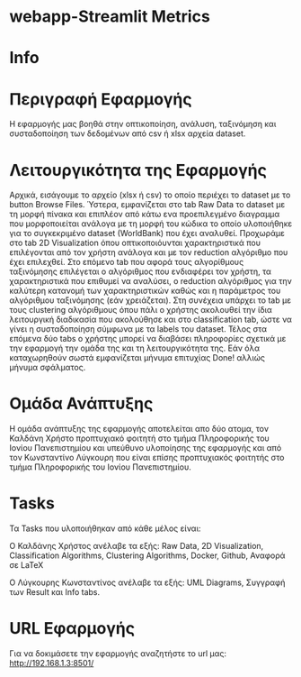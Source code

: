 # webapp-Streamlit Metrics
# Info

# Περιγραφή Εφαρμογής
Η εφαρμογής μας βοηθά στην οπτικοποίηση, ανάλυση, ταξινόμηση και συσταδοποίηση των δεδομένων από csv ή xlsx αρχεία dataset.

# Λειτουργικότητα της Εφαρμογής
Αρχικά, εισάγουμε το αρχείο (xlsx ή csv) το οποίο περιέχει το dataset με το button Βrowse Files. Ύστερα, εμφανίζεται στo tab Raw Data το dataset με τη μορφή πίνακα και επιπλέον από κάτω ενα προεπιλεγμένο διαγραμμα που μορφοποιείται ανάλογα με τη μορφή του κώδικα το οποίο υλοποιήθηκε για το συγκεκριμένο dataset (WorldBank) που έχει αναλυθεί. Προχωράμε στο tab 2D Visualization όπου οπτικοποιόυνται χαρακτηριστικά που επιλέγονται από τον χρήστη ανάλογα και με τον reduction αλγόριθμο που έχει επιλεχθεί. Στο επόμενο tab που αφορά τους αλγορίθμους ταξινόμησης επιλέγεται ο αλγόριθμος που ενδιαφέρει τον χρήστη, τα χαρακτηριστικά που επιθυμεί να αναλύσει, ο reduction αλγόριθμος για την καλύτερη κατανομή των χαρακτηριστικών καθώς και η παράμετρος του αλγόριθμου ταξινόμησης (εάν χρειάζεται). Στη συνέχεια υπάρχει το tab με τους clustering αλγόριθμους όπου πάλι ο χρήστης ακολουθεί την ίδια λειτουργική διαδικασία που ακολούθησε και στο classification tab, ώστε να γίνει η συσταδοποίηση σύμφωνα με τα labels του dataset. Τέλος στα επόμενα δύο tabs ο χρήστης μπορεί να διαβάσει πληροφορίες σχετικά με την εφαρμογή την ομάδα της και τη λειτουργικότητα της. Εάν όλα καταχωρηθούν σωστά εμφανίζεται μήνυμα επιτυχίας Done! αλλιώς μήνυμα σφάλματος.

# Ομάδα Ανάπτυξης
Η ομάδα ανάπτυξης της εφαρμογής αποτελείται απο δύο ατομα, τον Καλδάνη Χρήστο προπτυχιακό φοιτητή στο τμήμα Πληροφορικής του Ιονίου Πανεπιστημίου και υπεύθυνο υλοποίησης της εφαρμογής και από τον Κωνσταντίνο Λύγκουρη που είναι επίσης προπτυχιακός φοιτητής στο τμήμα Πληροφορικής του Ιονίου Πανεπιστημίου.

# Tasks
Τα Tasks που υλοποιήθηκαν από κάθε μέλος είναι:

O Καλδάνης Χρήστος ανέλαβε τα εξής: Raw Data, 2D Visualization, Classification Algorithms, Clustering Algorithms, Docker, Github, Αναφορά σε LaTeX

O Λύγκουρης Κωνσταντίνος ανέλαβε τα εξής: UML Diagrams, Συγγραφή των Result και Info tabs.

# URL Εφαρμογής
Για να δοκιμάσετε την εφαρμογής αναζητήστε το url μας: http://192.168.1.3:8501/
